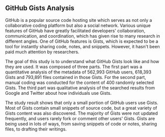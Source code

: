 ## GitHub Gists Analysis

GitHub is a popular source code hosting site which serves as not only a collaborative coding platform but also a social network. Various unique features of GitHub have greatly facilitated developers' collaboration, communication, and coordination, which has given rise to many research in different angles. One of GitHub features is Gists, which is expected to be a tool for instantly sharing code, notes, and snippets. However, it hasn't been paid much attention by researchers. 

The goal of this study is to understand what GitHub Gists look like and how they are used. It was composed of three parts. The first part was a quantitative analysis of the metadata of 562,993 GitHub users, 618,393 Gists and 793,891 files contained in those Gists. For the second part, manual coding was conducted for the content of 400 randomly selected Gists. The third part was qualitative analysis of the searched results from Google and Twitter about how individuals use Gists. 

The study result shows that only a small portion of GitHub users use Gists. Most of Gists contain small snippets of source code, but a great variety of Gists content was also discovered. The majority of Gists were not updated frequently, and users rarely fork or comment other users' Gists. Gists are being used in lots of ways, from saving snippets of code or notes, sharing files, to drafting their writings.
